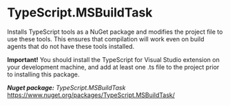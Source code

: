 # TypeScript.MSBuildTask
Installs TypeScript tools as a NuGet package and modifies the project file to use these tools. This ensures that compilation will work even on build agents that do not have these tools installed.

**Important!**
You should install the TypeScript for Visual Studio extension on your development machine, and add at least one .ts file to the project prior to installing this package.

***Nuget package:*** *TypeScript.MSBuildTask* https://www.nuget.org/packages/TypeScript.MSBuildTask/
